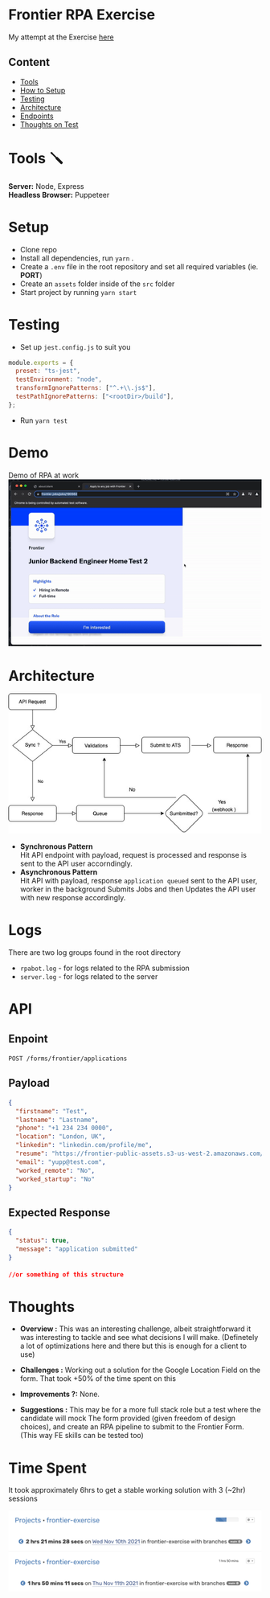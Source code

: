 # Frontier RPA Exercise

My attempt at the Exercise [here](https://github.com/BeFrontier/frontier-rpa-exercise)

## Content

- [Tools](#Tools)
- [How to Setup](#Setup)
- [Testing](#testing)
- [Architecture](#architecture)
- [Endpoints](#endpoints)
- [Thoughts on Test](#thoughts)

# Tools 🪛

**Server:** Node, Express \
**Headless Browser:** Puppeteer

# Setup

- Clone repo
- Install all dependencies, run `yarn` .
- Create a `.env` file in the root repository and set all required variables (ie. **PORT**)
- Create an `assets` folder inside of the `src` folder
- Start project by running `yarn start`

# Testing

- Set up `jest.config.js` to suit you

```js
module.exports = {
  preset: "ts-jest",
  testEnvironment: "node",
  transformIgnorePatterns: ["^.+\\.js$"],
  testPathIgnorePatterns: ["<rootDir>/build"],
};
```

- Run `yarn test`

# Demo

Demo of RPA at work
![Demo RPA](./media/demo.gif)

# Architecture

![Demo RPA](./media/flow.jpg)

- **Synchronous Pattern** \
  Hit API endpoint with payload, request is processed and response is sent to the API user accorndingly.
- **Asynchronous Pattern** \
  Hit API with payload, response `application queued` sent to the API user, worker in the background Submits Jobs and then Updates the API user with new response accordingly.

# Logs

There are two log groups found in the root directory

- `rpabot.log` - for logs related to the RPA submission
- `server.log` - for logs related to the server

# API

## Enpoint

`POST /forms/frontier/applications`

## Payload

```json
{
  "firstname": "Test",
  "lastname": "Lastname",
  "phone": "+1 234 234 0000",
  "location": "London, UK",
  "linkedin": "linkedin.com/profile/me",
  "resume": "https://frontier-public-assets.s3-us-west-2.amazonaws.com/05oo7evmr4hsc7ufvmdcpojlh1ki1rd3benjo0g1_Brian_CV.docx",
  "email": "yupp@test.com",
  "worked_remote": "No",
  "worked_startup": "No"
}
```

## Expected Response

```json
{
  "status": true,
  "message": "application submitted"
}

//or something of this structure
```

# Thoughts

- **Overview :**
  This was an interesting challenge, albeit straightforward it was interesting to tackle and see what decisions I will make. (Definetely a lot of optimizations here and there but this is enough for a client to use)

- **Challenges :**
  Working out a solution for the Google Location Field on the form. That took +50% of the time spent on this
- **Improvements ?:**
  None.

- **Suggestions :**
  This may be for a more full stack role but a test where the candidate will mock The form provided (given freedom of design choices), and create an RPA pipeline to submit to the Frontier Form. (This way FE skills can be tested too)

# Time Spent

It took approximately 6hrs to get a stable working solution with 3 (~2hr) sessions

![Screenshot](./media/Screenshot1.png)
![Screenshot](./media/Screenshot2.png)
